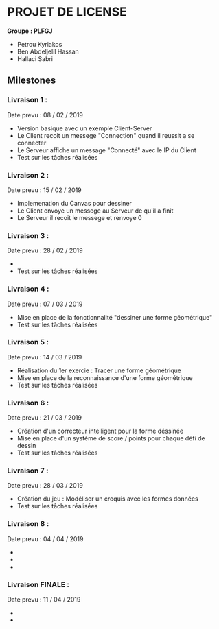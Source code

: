 ﻿
# PROJET DE LICENSE

**Groupe : PLFGJ**

* Petrou Kyriakos
* Ben Abdeljelil Hassan
* Hallaci Sabri


 ##  **Milestones**

### Livraison 1 :
Date prevu :    08 / 02 / 2019

*  Version basique avec un exemple Client-Server
*  Le Client recoit un messege "Connection" quand il reussit a se connecter
*  Le Serveur affiche un message "Connecté" avec le IP du Client
*  Test sur les tâches réalisées


### Livraison 2 :
Date prevu :    15 / 02 / 2019

* Implemenation du Canvas pour dessiner
* Le Client envoye un messege au Serveur de qu'il a finit 
* Le Serveur il recoit le messege et renvoye 0
### Livraison 3 :
Date prevu :    28 / 02 / 2019

* 
* Test sur les tâches réalisées

### Livraison 4 :
Date prevu :    07 / 03 / 2019

* Mise en place de la fonctionnalité "dessiner une forme géométrique"
* Test sur les tâches réalisées



### Livraison 5 :
Date prevu :    14 / 03 / 2019

* Réalisation du 1er exercie : Tracer une forme géométrique
* Mise en place de la reconnaissance d'une forme géométrique
* Test sur les tâches réalisées

### Livraison 6 :
Date prevu :    21 / 03 / 2019

* Création d'un correcteur intelligent pour la forme déssinée
* Mise en place d'un système de score / points pour chaque défi de dessin
* Test sur les tâches réalisées


### Livraison 7 :
Date prevu :    28 / 03 / 2019

* Création du jeu : Modéliser un croquis avec les formes données
* Test sur les tâches réalisées

### Livraison 8 :
Date prevu :    04 / 04 / 2019

*
*
*

### Livraison FINALE :
Date prevu :    11 / 04 / 2019

*
*


